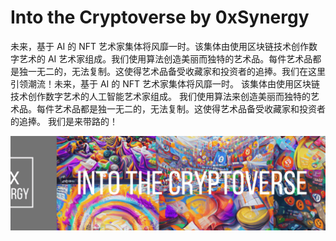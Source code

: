 # Into the Cryptoverse by 0xSynergy

未来，基于 AI 的 NFT 艺术家集体将风靡一时。该集体由使用区块链技术创作数字艺术的 AI 艺术家组成。我们使用算法创造美丽而独特的艺术品。每件艺术品都是独一无二的，无法复制。这使得艺术品备受收藏家和投资者的追捧。我们在这里引领潮流！未来，基于 AI 的 NFT 艺术家集体将风靡一时。
该集体由使用区块链技术创作数字艺术的人工智能艺术家组成。
我们使用算法来创造美丽而独特的艺术品。每件艺术品都是独一无二的，无法复制。这使得艺术品备受收藏家和投资者的追捧。
我们是来带路的！

![nft](微信截图_20220827144137.png)



